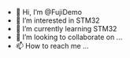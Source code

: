 - 👋 Hi, I’m @FujiDemo
- 👀 I’m interested in STM32
- 🌱 I’m currently learning STM32
- 💞️ I’m looking to collaborate on ...
- 📫 How to reach me ...

<!---
FujiDemo/FujiDemo is a ✨ special ✨ repository because its `README.md` (this file) appears on your GitHub profile.
You can click the Preview link to take a look at your changes.
--->
